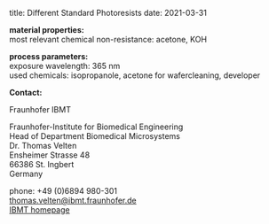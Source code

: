 title: Different Standard Photoresists
date: 2021-03-31

__material properties:__  
most relevant chemical non-resistance:	acetone, KOH  

	
__process parameters:__  
exposure wavelength:	365 nm  
used chemicals:	isopropanole, acetone for wafercleaning, developer
<!--break-->
__Contact:__

Fraunhofer IBMT

Fraunhofer-Institute for Biomedical Engineering  
Head of Department Biomedical Microsystems  
Dr. Thomas Velten  
Ensheimer Strasse 48   
66386 St. Ingbert   
Germany  

phone: +49 (0)6894 980-301   
thomas.velten@ibmt.fraunhofer.de  
[IBMT homepage](http://www.ibmt.fraunhofer.de/fhg/ibmt_en/biomedical_engineering/biomedical_microsystems/microsensors_microfluidics/index.jsp)